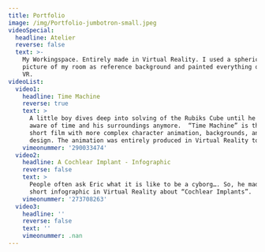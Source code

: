 ```yaml
---
title: Portfolio
image: /img/Portfolio-jumbotron-small.jpeg
videoSpecial:
  headline: Atelier
  reverse: false
  text: >-
    My Workingspace. Entirely made in Virtual Reality. I used a spherical
    picture of my room as reference background and painted everything onto it in
    VR.
videoList:
  video1:
    headline: Time Machine
    reverse: true
    text: >
      A little boy dives deep into solving of the Rubiks Cube until he isn't
      aware of time and his surroundings anymore.  “Time Machine” is the first
      short film with more complex character animation, backgrounds, and sound
      design. The animation was entirely produced in Virtual Reality too.
    vimeonummer: '290033474'
  video2:
    headline: A Cochlear Implant - Infographic
    reverse: false
    text: >
      People often ask Eric what it is like to be a cyborg…. So, he made this
      short infographic in Virtual Reality about “Cochlear Implants”.
    vimeonummer: '273708263'
  video3:
    headline: ''
    reverse: false
    text: ''
    vimeonummer: .nan
---
```


